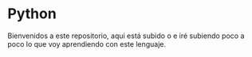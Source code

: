 # Python

Bienvenidos a este repositorio, aqui está subido o e iré subiendo poco a poco lo que voy aprendiendo con este lenguaje.
